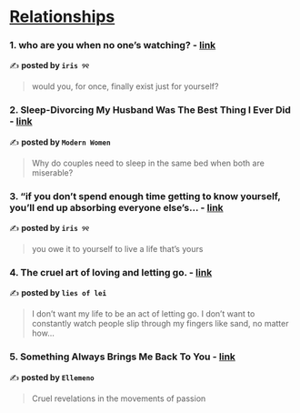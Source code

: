 
<h1><a href=https://medium.com/tag/relationships/recommended target="_blank" rel="noopener noreferrer">Relationships</a></h1>
<h3>1. who are you when no one’s watching? - <a href="https://medium.com/@fyoaeuriz/who-are-you-when-no-ones-watching-19216752929d" target="_blank" rel="noopener noreferrer">link</a></h3>

✍️ **posted by `iris ୨୧`**

<blockquote>would you, for once, finally exist just for yourself?</blockquote>

<h3>2. Sleep-Divorcing My Husband Was The Best Thing I Ever Did - <a href="https://medium.com/modern-women/sleep-divorcing-my-husband-was-the-best-thing-i-ever-did-9aac12e964c0" target="_blank" rel="noopener noreferrer">link</a></h3>

✍️ **posted by `Modern Women`**

<blockquote>Why do couples need to sleep in the same bed when both are miserable?</blockquote>

<h3>3. “if you don’t spend enough time getting to know yourself, you’ll end up absorbing everyone else’s… - <a href="https://medium.com/@fyoaeuriz/if-you-dont-spend-enough-time-getting-to-know-yourself-you-ll-end-up-absorbing-everyone-else-s-e52c3ff17df4" target="_blank" rel="noopener noreferrer">link</a></h3>

✍️ **posted by `iris ୨୧`**

<blockquote>you owe it to yourself to live a life that’s yours</blockquote>

<h3>4. The cruel art of loving and letting go. - <a href="https://medium.com/@liesoflei/the-cruel-art-of-loving-and-letting-go-2bcaceba7757" target="_blank" rel="noopener noreferrer">link</a></h3>

✍️ **posted by `lies of lei`**

<blockquote>I don’t want my life to be an act of letting go. I don’t want to constantly watch people slip through my fingers like sand, no matter how…</blockquote>

<h3>5. Something Always Brings Me Back To You - <a href="https://medium.com/ellemeno/something-always-brings-me-back-to-you-8f4069b9b32f" target="_blank" rel="noopener noreferrer">link</a></h3>

✍️ **posted by `Ellemeno`**

<blockquote>Cruel revelations in the movements of passion</blockquote>

